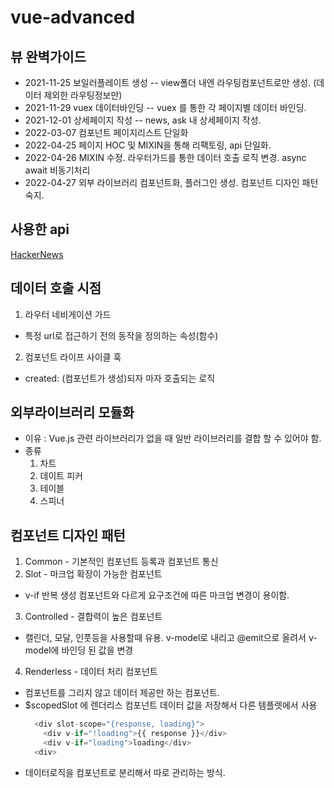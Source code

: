 # vue-advanced

## 뷰 완벽가이드

- 2021-11-25 보일러플레이트 생성
  -- view폴더 내엔 라우팅컴포넌트로만 생성. (데이터 제외한 라우팅정보만)
- 2021-11-29 vuex 데이터바인딩
  -- vuex 를 통한 각 페이지별 데이터 바인딩.
- 2021-12-01 상세페이지 작성
  -- news, ask 내 상세페이지 작성.
- 2022-03-07 컴포넌트 페이지리스트 단일화
- 2022-04-25 페이지 HOC 및 MIXIN을 통해 리팩토링, api 단일화.
- 2022-04-26 MIXIN 수정. 라우터가드를 통한 데이터 호출 로직 변경. async await 비동기처리
- 2022-04-27 외부 라이브러리 컴포넌트화, 플러그인 생성. 컴포넌트 디자인 패턴 숙지.

## 사용한 api

[HackerNews](https://github.com/tastejs/hacker-news-pwas/blob/master/docs/api.md, "해커뉴스")

## 데이터 호출 시점

1. 라우터 네비게이션 가드

- 특정 url로 접근하기 전의 동작을 정의하는 속성(함수)

2. 컴포넌트 라이프 사이클 훅

- created: (컴포넌트가 생성)되자 마자 호출되는 로직

## 외부라이브러리 모듈화

- 이유 : Vue.js 관련 라이브러리가 없을 때 일반 라이브러리를 결합 할 수 있어야 함.
- 종류
  1. 차트
  2. 데이트 피커
  3. 테이블
  4. 스피너

## 컴포넌트 디자인 패턴

1. Common - 기본적인 컴포넌트 등록과 컴포넌트 통신
2. Slot - 마크업 확장이 가능한 컴포넌트

- v-if 반복 생성 컴포넌트와 다르게 요구조건에 따른 마크업 변경이 용이함.

3. Controlled - 결합력이 높은 컴포넌트

- 캘린더, 모달, 인풋등을 사용할때 유용. v-model로 내리고 @emit으로 올려서 v-model에 바인딩 된 값을 변경

4. Renderless - 데이터 처리 컴포넌트

- 컴포넌트를 그리지 않고 데이터 제공만 하는 컴포넌트.
- $scopedSlot 에 렌더리스 컴포넌트 데이터 값을 저장해서 다른 템플렛에서 사용
  ```javascript
    <div slot-scope="{response, loading}">
      <div v-if="!loading">{{ response }}</div>
      <div v-if="loading">loading</div>
    <div>
  ```
- 데이터로직을 컴포넌트로 분리해서 따로 관리하는 방식.
